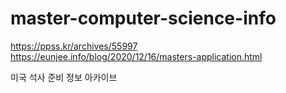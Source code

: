 # master-computer-science-info

https://ppss.kr/archives/55997
https://eunjee.info/blog/2020/12/16/masters-application.html

미국 석사 준비 정보 아카이브


